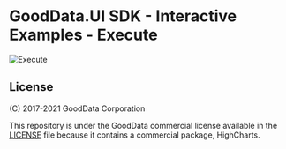 # GoodData.UI SDK - Interactive Examples - Execute

![Execute](/assets/example-localhost-execute.png)

## License

(C) 2017-2021 GoodData Corporation

This repository is under the GoodData commercial license available in the [LICENSE](LICENSE) file because it contains a commercial package, HighCharts.
